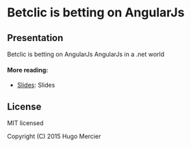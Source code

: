 # Betclic is betting on AngularJs

## Presentation
Betclic is betting on AngularJs
AngularJs in a .net world



#### More reading:
- [Slides](http://hugoparis19.github.io/ajs-dotnet-res/): Slides

## License

MIT licensed

Copyright (C) 2015 Hugo Mercier
